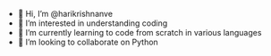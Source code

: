 - 👋 Hi, I’m @harikrishnanve
- 👀 I’m interested in understanding coding
- 🌱 I’m currently learning to code from scratch in various languages
- 💞️ I’m looking to collaborate on Python

<!---
harikrishnanve/harikrishnanve is a ✨ special ✨ repository because its `README.md` (this file) appears on your GitHub profile.
You can click the Preview link to take a look at your changes.
--->
